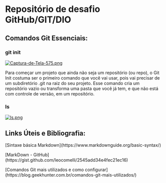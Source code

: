 # Repositório de desafio GitHub/GIT/DIO
## Comandos Git Essenciais:
### git init
[![Captura-de-Tela-575.png](https://i.postimg.cc/J7jyL2BF/Captura-de-Tela-575.png)](https://postimg.cc/Z0KYPjHP)
<p> Para começar um projeto que ainda não seja um repositório (ou repo), o Git Init costuma ser o primeiro comando que você vai usar, pois vai precisar de um subdiretório .git na raiz do seu projeto.
Esse comando cria um repositório vazio ou transforma uma pasta que você já tem, e que não está com controle de versão, em um repositório.

  ### ls  
[![ls.png](https://i.postimg.cc/nL0zdXMY/ls.png)](https://postimg.cc/5HQbyNB6)

## Links Úteis e Bibliografia: 
<p>[Sintaxe básica Markdown](https://www.markdownguide.org/basic-syntax/)
<p>[MarkDown - GitHub](https://gist.github.com/leocomelli/2545add34e4fec21ec16)
<p>[Comandos Git mais utilizados e como configurar](https://blog.geekhunter.com.br/comandos-git-mais-utilizados/)
